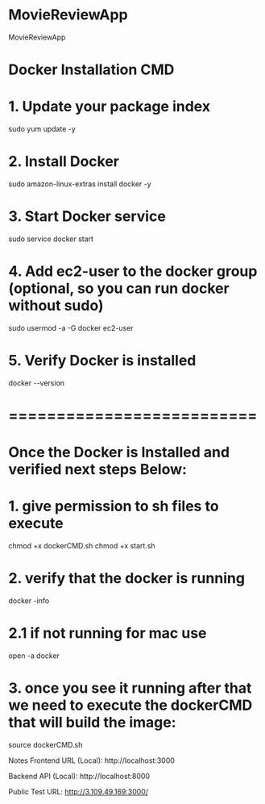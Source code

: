 # MovieReviewApp
MovieReviewApp

# Docker Installation CMD
# 1. Update your package index
sudo yum update -y

# 2. Install Docker
sudo amazon-linux-extras install docker -y

# 3. Start Docker service
sudo service docker start

# 4. Add ec2-user to the docker group (optional, so you can run docker without sudo)
sudo usermod -a -G docker ec2-user

# 5. Verify Docker is installed
docker --version

# ==========================

# Once the Docker is Installed and verified next steps Below:

# 1. give permission to sh files to execute
chmod +x dockerCMD.sh
chmod +x start.sh

# 2. verify that the docker is running
docker -info

# 2.1 if not running for mac use 
open -a docker

# 3. once you see it running after that we need to execute the dockerCMD that will build the image:

source dockerCMD.sh


Notes
Frontend URL (Local): http://localhost:3000

Backend API (Local): http://localhost:8000

Public Test URL: http://3.109.49.169:3000/
